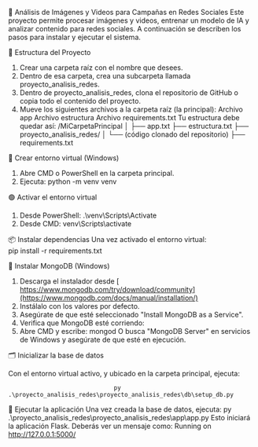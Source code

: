 🧠 Análisis de Imágenes y Videos para Campañas en Redes Sociales
Este proyecto permite procesar imágenes y videos, entrenar un modelo de IA y analizar contenido para redes sociales. A continuación se describen los pasos para instalar y ejecutar el sistema.

📁 Estructura del Proyecto
1. Crear una carpeta raíz con el nombre que desees.
2. Dentro de esa carpeta, crea una subcarpeta llamada proyecto_analisis_redes.
3. Dentro de proyecto_analisis_redes, clona el repositorio de GitHub o copia todo el contenido del proyecto.
4. Mueve los siguientes archivos a la carpeta raíz (la principal):
  Archivo app
  Archivo estructura
  Archivo requirements.txt
Tu estructura debe quedar así:
/MiCarpetaPrincipal
│
├── app.txt
├── estructura.txt
├── proyecto_analisis_redes/
│   └── (código clonado del repositorio)
├── requirements.txt

🐍 Crear entorno virtual (Windows)
1. Abre CMD o PowerShell en la carpeta principal.
2. Ejecuta:  python -m venv venv

🟢 Activar el entorno virtual
1. Desde PowerShell:                 .\venv\Scripts\Activate
2. Desde CMD:                         venv\Scripts\activate

📦 Instalar dependencias
Una vez activado el entorno virtual:  
                                    pip install -r requirements.txt

🍃 Instalar MongoDB (Windows)
1. Descarga el instalador desde [ https://www.mongodb.com/try/download/community](https://www.mongodb.com/docs/manual/installation/)
2. Instálalo con los valores por defecto.
3. Asegúrate de que esté seleccionado "Install MongoDB as a Service".
3. Verifica que MongoDB esté corriendo:
4. Abre CMD y escribe: mongod
  O busca "MongoDB Server" en servicios de Windows y asegúrate de que esté en ejecución.

🗂️ Inicializar la base de datos

Con el entorno virtual activo, y ubicado en la carpeta principal, ejecuta:

                                  py .\proyecto_analisis_redes\proyecto_analisis_redes\db\setup_db.py

🚀 Ejecutar la aplicación
Una vez creada la base de datos, ejecuta:
                                  py .\proyecto_analisis_redes\proyecto_analisis_redes\app\app.py
Esto iniciará la aplicación Flask. Deberás ver un mensaje como: Running on http://127.0.0.1:5000/



